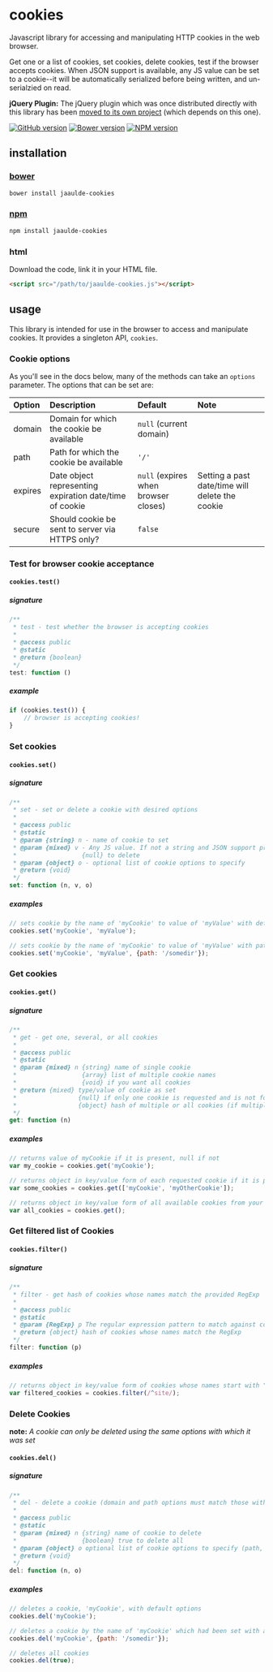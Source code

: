 # cookies
Javascript library for accessing and manipulating HTTP cookies in the web browser.

Get one or a list of cookies, set cookies, delete cookies, test if the browser accepts cookies. When JSON support is available, any JS value can be set to a cookie--it will be automatically serialized before being written, and un-serialzied on read.

**jQuery Plugin:** The jQuery plugin which was once distributed directly with this library has been [moved to its own project](https://github.com/JAAulde/jquery-cookies) (which depends on this one).

[![GitHub version](https://badge.fury.io/gh/JAAulde%2Fcookies.png)](http://badge.fury.io/gh/JAAulde%2Fcookies)
[![Bower version](https://badge.fury.io/bo/jaaulde-cookies.png)](http://badge.fury.io/bo/jaaulde-cookies)
[![NPM version](https://badge.fury.io/js/jaaulde-cookies.png)](http://badge.fury.io/js/jaaulde-cookies)

## installation
### [bower](http://bower.io)
````bash
bower install jaaulde-cookies
````

### [npm](https://www.npmjs.com)
````bash
npm install jaaulde-cookies
````

### html
Download the code, link it in your HTML file.
````html
<script src="/path/to/jaaulde-cookies.js"></script>
````

## usage
This library is intended for use in the browser to access and manipulate cookies. It provides a singleton API, `cookies`.

### Cookie options
As you'll see in the docs below, many of the methods can take an `options` parameter. The options that can  be set are:

|Option|Description|Default|Note|
|:-----|:----------|:------|:---|
|domain|Domain for which the cookie be available|`null` (current domain)||
|path|Path for which the cookie be available|`'/'`||
|expires|Date object representing expiration date/time of cookie| `null` (expires when browser closes)|Setting a past date/time will delete the cookie|
|secure|Should cookie be sent to server via HTTPS only?|`false`||

### Test for browser cookie acceptance
#### `cookies.test()`
##### signature
````javascript
/**
 * test - test whether the browser is accepting cookies
 *
 * @access public
 * @static
 * @return {boolean}
 */
test: function ()
````
##### example
````javascript
if (cookies.test()) {
    // browser is accepting cookies!
}
````

### Set cookies
#### `cookies.set()`
##### signature
````javascript
/**
 * set - set or delete a cookie with desired options
 *
 * @access public
 * @static
 * @param {string} n - name of cookie to set
 * @param {mixed} v - Any JS value. If not a string and JSON support present will be JSON encoded
 *                  {null} to delete
 * @param {object} o - optional list of cookie options to specify
 * @return {void}
 */
set: function (n, v, o)
````
##### examples
````javascript
// sets cookie by the name of 'myCookie' to value of 'myValue' with default options
cookies.set('myCookie', 'myValue');

// sets cookie by the name of 'myCookie' to value of 'myValue' with path of '/somedir'
cookies.set('myCookie', 'myValue', {path: '/somedir'});
````
### Get cookies
#### `cookies.get()`
##### signature
````javascript
/**
 * get - get one, several, or all cookies
 *
 * @access public
 * @static
 * @param {mixed} n {string} name of single cookie
 *                  {array} list of multiple cookie names
 *                  {void} if you want all cookies
 * @return {mixed} type/value of cookie as set
 *                 {null} if only one cookie is requested and is not found
 *                 {object} hash of multiple or all cookies (if multiple or all requested)
 */
get: function (n)
````
##### examples
````javascript
// returns value of myCookie if it is present, null if not
var my_cookie = cookies.get('myCookie');

// returns object in key/value form of each requested cookie if it is present, null if not
var some_cookies = cookies.get(['myCookie', 'myOtherCookie']);

// returns object in key/value form of all available cookies from your site
var all_cookies = cookies.get();
````

### Get filtered list of Cookies
#### `cookies.filter()`
##### signature
````javascript
/**
 * filter - get hash of cookies whose names match the provided RegExp
 *
 * @access public
 * @static
 * @param {RegExp} p The regular expression pattern to match against cookie names
 * @return {object} hash of cookies whose names match the RegExp
 */
filter: function (p)
````
##### examples
````javascript
// returns object in key/value form of cookies whose names start with "site"
var filtered_cookies = cookies.filter(/^site/);
````

### Delete Cookies
**note:** *A cookie can only be deleted using the same options with which it was set*
#### `cookies.del()`
##### signature
````javascript
/**
 * del - delete a cookie (domain and path options must match those with which the cookie was set; this is really an alias for set() with parameters simplified for this use)
 *
 * @access public
 * @static
 * @param {mixed} n {string} name of cookie to delete
 *                  {boolean} true to delete all
 * @param {object} o optional list of cookie options to specify (path, domain)
 * @return {void}
 */
del: function (n, o)
````
##### examples
````javascript
// deletes a cookie, 'myCookie', with default options
cookies.del('myCookie');

// deletes a cookie by the name of 'myCookie' which had been set with a path of '/somedir'
cookies.del('myCookie', {path: '/somedir'});

// deletes all cookies
cookies.del(true);
````
